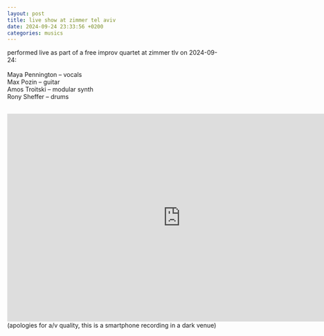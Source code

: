 ```yaml
---
layout: post
title: live show at zimmer tel aviv 
date: 2024-09-24 23:33:56 +0200
categories: musics
---
```


performed live as part of a free improv quartet at zimmer tlv on 2024-09-24:<br><br>
Maya Pennington – vocals<br> 
Max Pozin – guitar<br>
Amos Troitski – modular synth<br>
Rony Sheffer – drums<br><br>

<iframe width="800" height="480" src="https://www.youtube.com/embed/sCWhJwXmT-A?si=-tmrvn0NPHpzLXaV" title="YouTube video player" frameborder="0" allow="accelerometer; autoplay; clipboard-write; encrypted-media; gyroscope; picture-in-picture; web-share" referrerpolicy="strict-origin-when-cross-origin" allowfullscreen></iframe>
(apologies for a/v quality, this is a smartphone recording in a dark venue)
